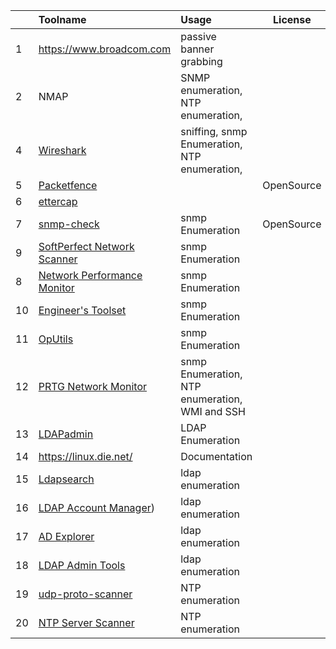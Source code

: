 

|     | Toolname                                                                            | Usage                                                  | License    |
| --- | :---------------------------------------------------------------------------------- | :----------------------------------------------------- | ---------- |
| 1   | https://www.broadcom.com                                                            | passive banner grabbing                                |            |
| 2   | NMAP                                                                                | SNMP enumeration,<br>NTP enumeration,<br>              |            |
| 4   | [Wireshark](https://www.wireshark.org)                                              | sniffing, snmp Enumeration, <br>NTP enumeration,       |            |
| 5   | [Packetfence](https://www.packetfence.org/)                                         |                                                        | OpenSource |
| 6   | [ettercap](https://www.ettercap-project.org/)                                       |                                                        |            |
| 7   | [snmp-check](https://www.nothink.org/)                                              | snmp Enumeration                                       | OpenSource |
| 9   | [SoftPerfect Network Scanner](https://www.softperfect.com/download/)                | snmp Enumeration                                       |            |
| 8   | [Network Performance Monitor](https://www.solarwinds.com)                           | snmp Enumeration                                       |            |
| 10  | [Engineer's Toolset](https://www.solarwinds.com)                                    | snmp Enumeration                                       |            |
| 11  | [OpUtils](https://www.manageengine.com/)                                            | snmp Enumeration                                       |            |
| 12  | [PRTG Network Monitor](https://www.paessler.com)                                    | snmp Enumeration, <br>NTP enumeration,<br>WMI  and SSH |            |
| 13  | [LDAPadmin](https://www.ldapadministrator.com/)                                     | LDAP Enumeration                                       |            |
| 14  | https://linux.die.net/                                                              | Documentation                                          |            |
| 15  | [Ldapsearch](https://securityxploded.com/)                                          | ldap enumeration                                       |            |
| 16  | [LDAP Account Manager](https://www.ldap-account-manager.org))                       | ldap enumeration                                       |            |
| 17  | [AD Explorer ](https://learn.microsoft.com/en-us/sysinternals/downloads/adexplorer) | ldap enumeration                                       |            |
| 18  | [LDAP Admin Tools](https://www.ldapsoft.com/)                                       | ldap enumeration                                       |            |
| 19  | [udp-proto-scanner](https://labs.portcullis.co.uk)                                  | NTP enumeration                                        |            |
| 20  | [NTP Server Scanner](https://labs.portcullis.co.uk)                                 | NTP enumeration                                        |            |
